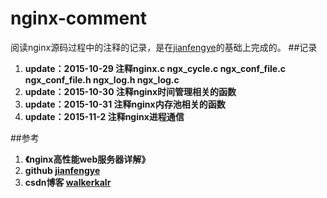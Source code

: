 nginx-comment
============
阅读nginx源码过程中的注释的记录，是在[jianfengye](https://github.com/jianfengye/nginx-1.0.14_comment)的基础上完成的。
##记录
1. **update：2015-10-29 注释nginx.c  ngx_cycle.c ngx_conf_file.c ngx_conf_file.h ngx_log.h ngx_log.c**
2. **update：2015-10-30 注释nginx时间管理相关的函数**
3. **update：2015-10-31 注释nginx内存池相关的函数**
4. **update：2015-11-2 注释nginx进程通信**

##参考
1. **《nginx高性能web服务器详解》**
2. **github [jianfengye](https://github.com/jianfengye/nginx-1.0.14_comment)**
3. **csdn博客 [walkerkalr](http://blog.csdn.net/walkerkalr/article/details/38237147?utm_source=tuicool&utm_medium=referral)**